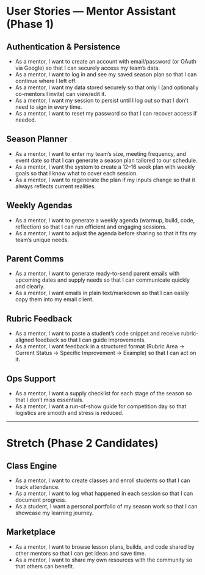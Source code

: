# User Stories — Mentor Assistant (Phase 1)

## Authentication & Persistence

- As a mentor, I want to create an account with email/password (or OAuth via Google) so that I can securely access my team’s data.
- As a mentor, I want to log in and see my saved season plan so that I can continue where I left off.
- As a mentor, I want my data stored securely so that only I (and optionally co-mentors I invite) can view/edit it.
- As a mentor, I want my session to persist until I log out so that I don’t need to sign in every time.
- As a mentor, I want to reset my password so that I can recover access if needed.

## Season Planner

- As a mentor, I want to enter my team’s size, meeting frequency, and event date so that I can generate a season plan tailored to our schedule.
- As a mentor, I want the system to create a 12–16 week plan with weekly goals so that I know what to cover each session.
- As a mentor, I want to regenerate the plan if my inputs change so that it always reflects current realities.

## Weekly Agendas

- As a mentor, I want to generate a weekly agenda (warmup, build, code, reflection) so that I can run efficient and engaging sessions.
- As a mentor, I want to adjust the agenda before sharing so that it fits my team’s unique needs.

## Parent Comms

- As a mentor, I want to generate ready-to-send parent emails with upcoming dates and supply needs so that I can communicate quickly and clearly.
- As a mentor, I want emails in plain text/markdown so that I can easily copy them into my email client.

## Rubric Feedback

- As a mentor, I want to paste a student’s code snippet and receive rubric-aligned feedback so that I can guide improvements.
- As a mentor, I want feedback in a structured format (Rubric Area → Current Status → Specific Improvement → Example) so that I can act on it.

## Ops Support

- As a mentor, I want a supply checklist for each stage of the season so that I don’t miss essentials.
- As a mentor, I want a run-of-show guide for competition day so that logistics are smooth and stress is reduced.

---

# Stretch (Phase 2 Candidates)

## Class Engine

- As a mentor, I want to create classes and enroll students so that I can track attendance.
- As a mentor, I want to log what happened in each session so that I can document progress.
- As a student, I want a personal portfolio of my season work so that I can showcase my learning journey.

## Marketplace

- As a mentor, I want to browse lesson plans, builds, and code shared by other mentors so that I can get ideas and save time.
- As a mentor, I want to share my own resources with the community so that others can benefit.
